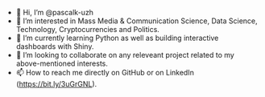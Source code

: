 - 👋 Hi, I’m @pascalk-uzh
- 👀 I’m interested in Mass Media & Communication Science, Data Science, Technology, Cryptocurrencies and Politics.
- 🌱 I’m currently learning Python as well as building interactive dashboards with Shiny.
- 💞️ I’m looking to collaborate on any releveant project related to my above-mentioned interests.
- 📫 How to reach me directly on GitHub or on LinkedIn (https://bit.ly/3uGrGNL).

<!---
pascalk-uzh/pascalk-uzh is a ✨ special ✨ repository because its `README.md` (this file) appears on your GitHub profile.
You can click the Preview link to take a look at your changes.
--->
